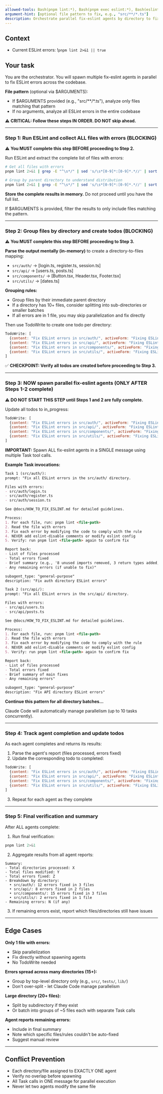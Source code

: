 ```yaml
---
allowed-tools: Bash(pnpm lint:*), Bash(pnpm exec eslint:*), Bash(eslint:*), Task, TodoWrite
argument-hint: [optional file pattern to fix, e.g., "src/**/*.ts"]
description: Orchestrate parallel fix-eslint agents by directory to fix ESLint errors across the codebase
---
```


## Context

- Current ESLint errors: !`pnpm lint 2>&1 || true`

## Your task

You are the orchestrator. You will spawn multiple fix-eslint agents in parallel to fix ESLint errors across the codebase.

**File pattern** (optional via $ARGUMENTS):
- If $ARGUMENTS provided (e.g., "src/**/*.ts"), analyze only files matching that pattern
- If no arguments, analyze all ESLint errors in the entire codebase

⚠️ **CRITICAL: Follow these steps IN ORDER. DO NOT skip ahead.**

---

### **Step 1: Run ESLint and collect ALL files with errors (BLOCKING)**

⚠️ **You MUST complete this step BEFORE proceeding to Step 2.**

Run ESLint and extract the complete list of files with errors:

```bash
# Get all files with errors
pnpm lint 2>&1 | grep -E "^\s*/" | sed 's/\s*[0-9]*:[0-9]*.*//' | sort -u

# Group by parent directory to understand distribution
pnpm lint 2>&1 | grep -E "^\s*/" | sed 's/\s*[0-9]*:[0-9]*.*//' | sort -u | xargs -n1 dirname | sort | uniq -c
```

**Store the complete results in memory.** Do not proceed until you have the full list.

If $ARGUMENTS is provided, filter the results to only include files matching the pattern.

---

### **Step 2: Group files by directory and create todos (BLOCKING)**

⚠️ **You MUST complete this step BEFORE proceeding to Step 3.**

**Parse the output mentally (in-memory)** to create a directory-to-files mapping:
- `src/auth/` → [login.ts, register.ts, session.ts]
- `src/api/` → [users.ts, posts.ts]
- `src/components/` → [Button.tsx, Header.tsx, Footer.tsx]
- `src/utils/` → [dates.ts]

**Grouping rules:**
- Group files by their immediate parent directory
- If a directory has 10+ files, consider splitting into sub-directories or smaller batches
- If all errors are in 1 file, you may skip parallelization and fix directly

Then use TodoWrite to create one todo per directory:

```javascript
TodoWrite: [
  {content: "Fix ESLint errors in src/auth/", activeForm: "Fixing ESLint errors in src/auth/", status: "pending"},
  {content: "Fix ESLint errors in src/api/", activeForm: "Fixing ESLint errors in src/api/", status: "pending"},
  {content: "Fix ESLint errors in src/components/", activeForm: "Fixing ESLint errors in src/components/", status: "pending"},
  {content: "Fix ESLint errors in src/utils/", activeForm: "Fixing ESLint errors in src/utils/", status: "pending"}
]
```

✅ **CHECKPOINT: Verify all todos are created before proceeding to Step 3.**

---

### **Step 3: NOW spawn parallel fix-eslint agents (ONLY AFTER Steps 1-2 complete)**

⚠️ **DO NOT START THIS STEP until Steps 1 and 2 are fully complete.**

Update all todos to in_progress:
```javascript
TodoWrite: [
  {content: "Fix ESLint errors in src/auth/", activeForm: "Fixing ESLint errors in src/auth/", status: "in_progress"},
  {content: "Fix ESLint errors in src/api/", activeForm: "Fixing ESLint errors in src/api/", status: "in_progress"},
  {content: "Fix ESLint errors in src/components/", activeForm: "Fixing ESLint errors in src/components/", status: "in_progress"},
  {content: "Fix ESLint errors in src/utils/", activeForm: "Fixing ESLint errors in src/utils/", status: "in_progress"}
]
```

**IMPORTANT:** Spawn ALL fix-eslint agents in a SINGLE message using multiple Task tool calls.

**Example Task invocations:**

```markdown
Task 1 (src/auth/):
prompt: "Fix all ESLint errors in the src/auth/ directory.

Files with errors:
- src/auth/login.ts
- src/auth/register.ts
- src/auth/session.ts

See @docs/HOW_TO_FIX_ESLINT.md for detailed guidelines.

Process:
1. For each file, run: pnpm lint <file-path>
2. Read the file with errors
3. Fix each error by modifying the code to comply with the rule
4. NEVER add eslint-disable comments or modify eslint config
5. Verify: run pnpm lint <file-path> again to confirm fix

Report back:
- List of files processed
- Total errors fixed
- Brief summary (e.g., '8 unused imports removed, 3 return types added, 2 const conversions')
- Any remaining errors (if unable to fix)"

subagent_type: "general-purpose"
description: "Fix auth directory ESLint errors"
```

```markdown
Task 2 (src/api/):
prompt: "Fix all ESLint errors in the src/api/ directory.

Files with errors:
- src/api/users.ts
- src/api/posts.ts

See @docs/HOW_TO_FIX_ESLINT.md for detailed guidelines.

Process:
1. For each file, run: pnpm lint <file-path>
2. Read the file with errors
3. Fix each error by modifying the code to comply with the rule
4. NEVER add eslint-disable comments or modify eslint config
5. Verify: run pnpm lint <file-path> again to confirm fix

Report back:
- List of files processed
- Total errors fixed
- Brief summary of main fixes
- Any remaining errors"

subagent_type: "general-purpose"
description: "Fix API directory ESLint errors"
```

**Continue this pattern for all directory batches...**

Claude Code will automatically manage parallelism (up to 10 tasks concurrently).

---

### **Step 4: Track agent completion and update todos**

As each agent completes and returns its results:

1. Parse the agent's report (files processed, errors fixed)
2. Update the corresponding todo to completed:

```javascript
TodoWrite: [
  {content: "Fix ESLint errors in src/auth/", activeForm: "Fixing ESLint errors in src/auth/", status: "completed"},
  {content: "Fix ESLint errors in src/api/", activeForm: "Fixing ESLint errors in src/api/", status: "in_progress"},
  {content: "Fix ESLint errors in src/components/", activeForm: "Fixing ESLint errors in src/components/", status: "in_progress"},
  {content: "Fix ESLint errors in src/utils/", activeForm: "Fixing ESLint errors in src/utils/", status: "in_progress"}
]
```

3. Repeat for each agent as they complete

---

### **Step 5: Final verification and summary**

After ALL agents complete:

1. Run final verification:
```bash
pnpm lint 2>&1
```

2. Aggregate results from all agent reports:
```
Summary:
- Total directories processed: X
- Total files modified: Y
- Total errors fixed: Z
- Breakdown by directory:
  • src/auth/: 12 errors fixed in 3 files
  • src/api/: 8 errors fixed in 2 files
  • src/components/: 15 errors fixed in 3 files
  • src/utils/: 2 errors fixed in 1 file
- Remaining errors: N (if any)
```

3. If remaining errors exist, report which files/directories still have issues

---

## Edge Cases

**Only 1 file with errors:**
- Skip parallelization
- Fix directly without spawning agents
- No TodoWrite needed

**Errors spread across many directories (15+):**
- Group by top-level directory only (e.g., `src/`, `tests/`, `lib/`)
- Don't over-split - let Claude Code manage parallelism

**Large directory (20+ files):**
- Split by subdirectory if they exist
- Or batch into groups of ~5 files each with separate Task calls

**Agent reports remaining errors:**
- Include in final summary
- Note which specific files/rules couldn't be auto-fixed
- Suggest manual review

---

## Conflict Prevention

- Each directory/file assigned to EXACTLY ONE agent
- Verify no overlap before spawning
- All Task calls in ONE message for parallel execution
- Never let two agents modify the same file
